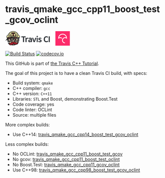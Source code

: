 # travis_qmake_gcc_cpp11_boost_test_gcov_oclint

[![Travis CI logo](TravisCI.png)](https://travis-ci.org)
![Whitespace](Whitespace.png)
[![Codecov logo](Codecov.png)](https://www.codecov.io)

[![Build Status](https://travis-ci.org/richelbilderbeek/travis_qmake_gcc_cpp11_boost_test_gcov_oclint.svg?branch=master)](https://travis-ci.org/richelbilderbeek/travis_qmake_gcc_cpp11_boost_test_gcov_oclint)
[![codecov.io](https://codecov.io/github/richelbilderbeek/travis_qmake_gcc_cpp11_boost_test_gcov_oclint/coverage.svg?branch=master)](https://codecov.io/github/richelbilderbeek/travis_qmake_gcc_cpp11_boost_test_gcov_oclint?branch=master)

This GitHub is part of [the Travis C++ Tutorial](https://github.com/richelbilderbeek/travis_cpp_tutorial).

The goal of this project is to have a clean Travis CI build, with specs:
 * Build system: `qmake`
 * C++ compiler: `gcc`
 * C++ version: `C++11`
 * Libraries: `STL` and Boost, demonstrating Boost.Test
 * Code coverage: yes
 * Code linter: OCLint
 * Source: multiple files

More complex builds:
 * Use C++14: [travis_qmake_gcc_cpp14_boost_test_gcov_oclint](https://www.github.com/richelbilderbeek/travis_qmake_gcc_cpp14_boost_test_gcov_oclint)

Less complex builds:
 * No OCLint: [travis_qmake_gcc_cpp11_boost_test_gcov](https://www.github.com/richelbilderbeek/travis_qmake_gcc_cpp11_boost_test_gcov)
 * No gcov: [travis_qmake_gcc_cpp11_boost_test_oclint](https://www.github.com/richelbilderbeek/travis_qmake_gcc_cpp11_boost_test_oclint)
 * No Boost.Test: [travis_qmake_gcc_cpp11_gcov_oclint](https://www.github.com/richelbilderbeek/travis_qmake_gcc_cpp11_gcov_oclint)
 * Use C++98: [travis_qmake_gcc_cpp98_boost_test_gcov_oclint](https://www.github.com/richelbilderbeek/travis_qmake_gcc_cpp98_boost_test_gcov_oclint)

